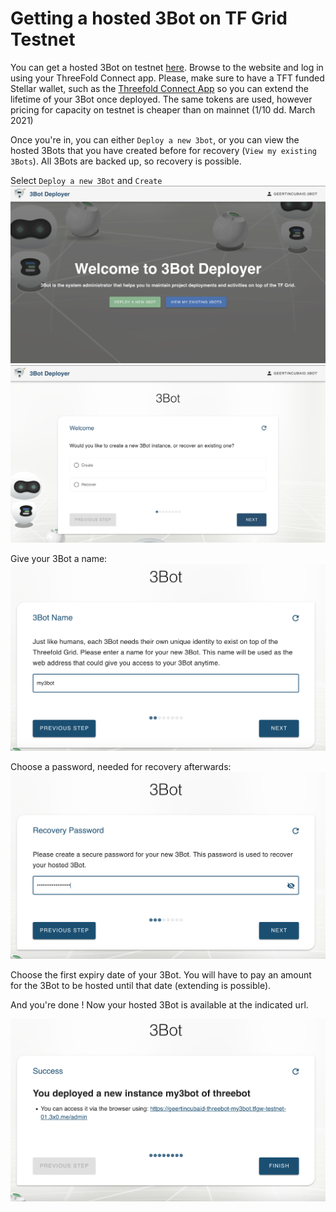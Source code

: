 # Getting a hosted 3Bot  on TF Grid Testnet


You can get a hosted 3Bot on testnet [here](https://deploy3bot.testnet.grid.tf). 
Browse to the website and log in using your ThreeFold Connect app. Please, make sure to have a TFT funded Stellar wallet, such as the [Threefold Connect App](tfgrid:threefold_connect) so you can extend the lifetime of your 3Bot once deployed. The same tokens are used, however pricing for capacity on testnet is cheaper than on mainnet (1/10 dd. March 2021)

Once you're in, you can either `Deploy a new 3bot`, or you can view the hosted 3Bots that you have created before for recovery (`View my existing 3Bots`). All 3Bots are backed up, so recovery is possible. 

Select `Deploy a new 3Bot` and `Create` 
![](img/hosted3bot_choice_.jpg)
![](img/hosted3bot_create_recover_.jpg)

Give your 3Bot a name: 
![](img/hosted3bot_name.png)

Choose a password, needed for recovery afterwards:
![](img/hosted3bot_password.png)

Choose the first expiry date of your 3Bot. You will have to pay an amount for the 3Bot to be hosted until that date (extending is possible).

And you're done ! 
Now your hosted 3Bot is available at the indicated url. 

![](img/hosted3bot_success.png)

